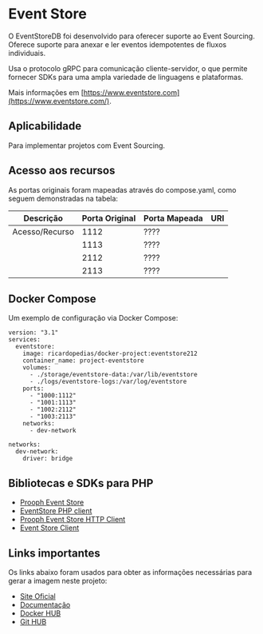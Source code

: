 # Event Store

O EventStoreDB foi desenvolvido para oferecer suporte ao Event Sourcing. Oferece suporte para anexar 
e ler eventos idempotentes de fluxos individuais.

Usa o protocolo gRPC para comunicação cliente-servidor, o que permite fornecer SDKs para uma ampla 
variedade de linguagens e plataformas.

Mais informações em [https://www.eventstore.com](https://www.eventstore.com/).

## Aplicabilidade

Para implementar projetos com Event Sourcing.

## Acesso aos recursos

As portas originais foram mapeadas através do compose.yaml, como seguem demonstradas na tabela:

| Descrição       | Porta Original | Porta Mapeada | URI                         |
| --------------- | -------------- | ------------- | --------------------------- |
|  Acesso/Recurso | 1112           | ????          |                             |
|                 | 1113           | ????          |                             |
|                 | 2112           | ????          |                             |
|                 | 2113           | ????          |                             |

## Docker Compose

Um exemplo de configuração via Docker Compose:

```
version: "3.1"
services:
  eventstore:
    image: ricardopedias/docker-project:eventstore212
    container_name: project-eventstore
    volumes:
      - ./storage/eventstore-data:/var/lib/eventstore
      - ./logs/eventstore-logs:/var/log/eventstore
    ports:
      - "1000:1112"
      - "1001:1113"
      - "1002:2112"
      - "1003:2113"
    networks:
      - dev-network
      
networks:
  dev-network:
    driver: bridge
```

## Bibliotecas e SDKs para PHP

- [Prooph Event Store](https://github.com/prooph/event-store)
- [EventStore PHP client](https://github.com/FriendsOfOuro/geteventstore-php-core)
- [Prooph Event Store HTTP Client](https://github.com/prooph/event-store-http-client/)
- [Event Store Client](https://github.com/madkom/event-store-client)

## Links importantes

Os links abaixo foram usados para obter as informações necessárias para gerar a imagem neste projeto:

- [Site Oficial](https://www.eventstore.com)
- [Documentação](https://developers.eventstore.com/)
- [Docker HUB](https://hub.docker.com/r/eventstore/eventstore)
- [Git HUB](https://github.com/EventStore/EventStore)